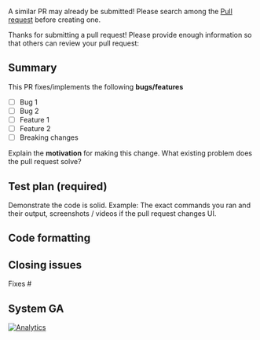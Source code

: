 A similar PR may already be submitted!
Please search among the [Pull request](../) before creating one.

Thanks for submitting a pull request! Please provide enough information so that others can review your pull request:


## Summary

<!-- Summary of the PR -->

This PR fixes/implements the following **bugs/features**

* [ ] Bug 1
* [ ] Bug 2
* [ ] Feature 1
* [ ] Feature 2
* [ ] Breaking changes

<!-- You can skip this if you're fixing a typo or adding an app to the Showcase. -->

Explain the **motivation** for making this change. What existing problem does the pull request solve?

<!-- Example: When "Adding a function to do X", explain why it is necessary to have a way to do X. -->

## Test plan (required)

Demonstrate the code is solid. Example: The exact commands you ran and their output, screenshots / videos if the pull request changes UI.

<!-- Make sure tests pass on both Travis and Circle CI. -->

## Code formatting

<!-- See the simple style guide. -->

## Closing issues

<!-- Put `closes #XXXX` in your comment to auto-close the issue that your PR fixes (if such). -->
Fixes #

## System GA 
[![Analytics](https://ga-beacon.appspot.com/UA--1/awema-io/awes-io)](https://github.com/awes-io/issues)
